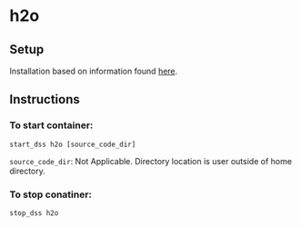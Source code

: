 # h2o

## Setup

Installation based on information found [here](https://h2o-release.s3.amazonaws.com/h2o/rel-turing/1/docs-website/h2o-docs/docker.html).

## Instructions

### To start container:
```
start_dss h2o [source_code_dir]
```
`source_code_dir`: Not Applicable.  Directory location is user outside of home directory.


### To stop conatiner:
```
stop_dss h2o
```
